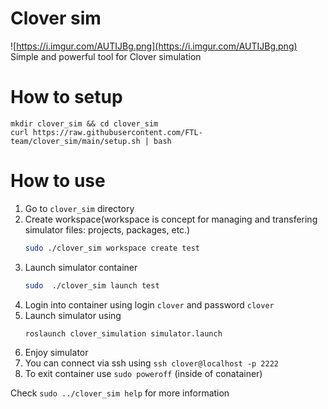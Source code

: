 # Clover sim
![https://i.imgur.com/AUTIJBg.png](https://i.imgur.com/AUTIJBg.png)
Simple and powerful tool for Clover simulation


# How to setup
```
mkdir clover_sim && cd clover_sim
curl https://raw.githubusercontent.com/FTL-team/clover_sim/main/setup.sh | bash
```

# How to use
1. Go to `clover_sim` directory
2. Create workspace(workspace is concept for managing and transfering simulator files: projects, packages, etc.)
    ```bash
    sudo ./clover_sim workspace create test
    ```
3. Launch simulator container
    ```bash
    sudo  ./clover_sim launch test
    ```
4. Login into container  using login `clover` and password `clover`
5. Launch simulator using
    ```bash
    roslaunch clover_simulation simulator.launch 
    ```
6. Enjoy simulator
7. You can connect via ssh using `ssh clover@localhost -p 2222`
8. To exit container use `sudo poweroff` (inside of conatainer)

Check `sudo ../clover_sim help` for more information
